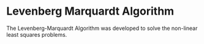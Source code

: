 # Levenberg Marquardt Algorithm

The Levenberg-Marquardt Algorithm was developed to solve the non-linear least squares problems.
